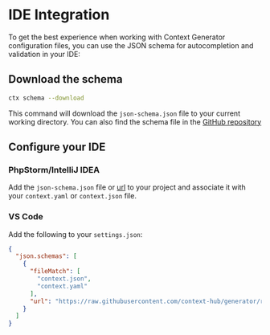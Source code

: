 # IDE Integration

To get the best experience when working with Context Generator configuration files, you can use the JSON schema for
autocompletion and validation in your IDE:

## Download the schema

```bash
ctx schema --download
```

This command will download the `json-schema.json` file to your current working directory. You can also find the
schema file in
the [GitHub repository](https://raw.githubusercontent.com/context-hub/generator/refs/heads/main/json-schema.json)

## Configure your IDE

### PhpStorm/IntelliJ IDEA

Add the `json-schema.json` file
or [url](https://raw.githubusercontent.com/context-hub/generator/refs/heads/main/json-schema.json) to your
project and associate it with your `context.yaml` or `context.json` file.

### VS Code

Add the following to your `settings.json`:

```json
{
  "json.schemas": [
    {
      "fileMatch": [
        "context.json",
        "context.yaml"
      ],
      "url": "https://raw.githubusercontent.com/context-hub/generator/refs/heads/main/json-schema.json"
    }
  ]
}
```